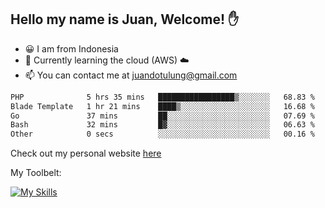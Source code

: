 ## Hello my name is Juan, Welcome! ✋

- 😀 I am from Indonesia
- 📖 Currently learning the cloud (AWS) ☁️
- 📫 You can contact me at juandotulung@gmail.com

<!--START_SECTION:waka-->

```txt
PHP              5 hrs 35 mins   █████████████████▒░░░░░░░   68.83 %
Blade Template   1 hr 21 mins    ████▒░░░░░░░░░░░░░░░░░░░░   16.68 %
Go               37 mins         ██░░░░░░░░░░░░░░░░░░░░░░░   07.69 %
Bash             32 mins         █▓░░░░░░░░░░░░░░░░░░░░░░░   06.63 %
Other            0 secs          ░░░░░░░░░░░░░░░░░░░░░░░░░   00.16 %
```

<!--END_SECTION:waka-->

Check out my personal website [here](https://juanchristian.com)

My Toolbelt:

[![My Skills](https://skillicons.dev/icons?i=go,js,ts,nodejs,express,react,nextjs,vue,tailwind,vite,html,css,python,php,aws,bash,linux,postgres,mysql,redis,kafka,docker,vercel,netlify,vscode,figma)](https://skillicons.dev)

